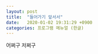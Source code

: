 ```yaml
---
layout: post
title:  "들어가기 앞서서"
date:   2020-01-02 19:31:29 +0900
categories: 프로그램 메뉴얼 (한글)
---
```

어쩌구 저쩌구